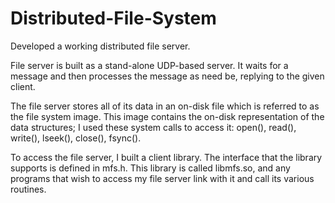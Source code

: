 # Distributed-File-System
Developed a working distributed file server.

File server is built as a stand-alone UDP-based server. It waits for a message and then processes the message as need be, replying to the given client.

The file server stores all of its data in an on-disk file which is referred to as the file system image. This image contains the on-disk representation of the data structures; I used these system calls to access it: open(), read(), write(), lseek(), close(), fsync().

To access the file server, I built a client library. The interface that the library supports is defined in mfs.h. This library is called libmfs.so, and any programs that wish to access my file server link with it and call its various routines.

